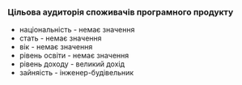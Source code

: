 ### Цільова аудиторія споживачів програмного продукту
+ національність - немає значення
+ стать - немає значення
+ вік - немає значення
+ рівень освіти - немає значення
+ рівень доходу - великий дохід
+ зайняість - інженер-будівельник
